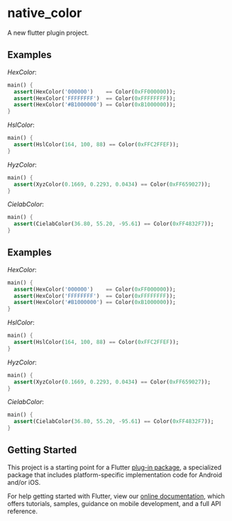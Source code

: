 # native_color

A new flutter plugin project.

## Examples

*HexColor*:
```dart
main() {
  assert(HexColor('000000')    == Color(0xFF000000));
  assert(HexColor('FFFFFFFF')  == Color(0xFFFFFFFF));
  assert(HexColor('#B1000000') == Color(0xB1000000));
}
```
*HslColor*:
```dart
main() {
  assert(HslColor(164, 100, 88) == Color(0xFFC2FFEF));
}
```
*HyzColor*:
```dart
main() {
  assert(XyzColor(0.1669, 0.2293, 0.0434) == Color(0xFF659027));
}
```
*CielabColor*:
```dart
main() {
  assert(CielabColor(36.80, 55.20, -95.61) == Color(0xFF4832F7));
}
```

## Examples

*HexColor*:
```dart
main() {
  assert(HexColor('000000')    == Color(0xFF000000));
  assert(HexColor('FFFFFFFF')  == Color(0xFFFFFFFF));
  assert(HexColor('#B1000000') == Color(0xB1000000));
}
```
*HslColor*:
```dart
main() {
  assert(HslColor(164, 100, 88) == Color(0xFFC2FFEF));
}
```
*HyzColor*:
```dart
main() {
  assert(XyzColor(0.1669, 0.2293, 0.0434) == Color(0xFF659027));
}
```
*CielabColor*:
```dart
main() {
  assert(CielabColor(36.80, 55.20, -95.61) == Color(0xFF4832F7));
}
```

## Getting Started

This project is a starting point for a Flutter
[plug-in package](https://flutter.io/developing-packages/),
a specialized package that includes platform-specific implementation code for
Android and/or iOS.

For help getting started with Flutter, view our 
[online documentation](https://flutter.io/docs), which offers tutorials, 
samples, guidance on mobile development, and a full API reference.
